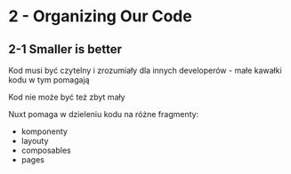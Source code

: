 # 2 - Organizing Our Code

## 2-1 Smaller is better

Kod musi być czytelny i zrozumiały dla innych developerów - małe kawałki kodu w tym pomagają

Kod nie może być też zbyt mały

Nuxt pomaga w dzieleniu kodu na różne fragmenty:
- komponenty
- layouty
- composables
- pages

